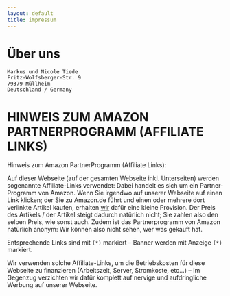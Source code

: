 ```yaml
---
layout: default
title: impressum
---
```


# Über uns

```
Markus und Nicole Tiede
Fritz-Wolfsberger-Str. 9
79379 Müllheim
Deutschland / Germany
```

# HINWEIS ZUM AMAZON PARTNERPROGRAMM (AFFILIATE LINKS)

Hinweis zum Amazon PartnerProgramm (Affiliate Links):

Auf dieser Webseite (auf der gesamten Webseite inkl. Unterseiten) werden sogenannte Affiliate-Links verwendet: Dabei handelt es sich um ein Partner-Programm von Amazon. Wenn Sie irgendwo auf unserer Webseite auf einen Link klicken; der Sie zu Amazon.de führt und einen oder mehrere dort verlinkte Artikel kaufen, erhalten [wir](about.md) dafür eine kleine Provision. Der Preis des Artikels / der Artikel steigt dadurch natürlich nicht; Sie zahlen also den selben Preis, wie sonst auch. Zudem ist das Partnerprogramm von Amazon natürlich anonym: Wir können also nicht sehen, wer was gekauft hat.

Entsprechende Links sind mit `(*)` markiert – Banner werden mit Anzeige `(*)` markiert.

Wir verwenden solche Affiliate-Links, um die Betriebskosten für diese Webseite zu finanzieren (Arbeitszeit, Server, Stromkoste, etc…) – Im Gegenzug verzichten wir dafür komplett auf nervige und aufdringliche Werbung auf unserer Webseite.
